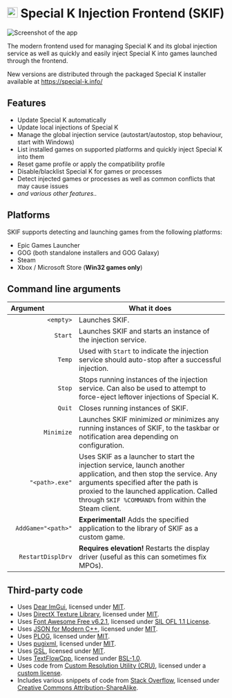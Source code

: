 # <img src="https://sk-data.special-k.info/artwork/blahblah/skif_eclipse_sticker.png" width="24" alt="Animated eclipse icon for Special K Injection Frontend (SKIF)"> Special K Injection Frontend (SKIF)
![Screenshot of the app](https://sk-data.special-k.info/artwork/screens/skif_75percent.png)

The modern frontend used for managing Special K and its global injection service as well as quickly and easily inject Special K into games launched through the frontend.

New versions are distributed through the packaged Special K installer available at https://special-k.info/

## Features

- Update Special K automatically
- Update local injections of Special K
- Manage the global injection service (autostart/autostop, stop behaviour, start with Windows)
- List installed games on supported platforms and quickly inject Special K into them
- Reset game profile or apply the compatibility profile
- Disable/blacklist Special K for games or processes
- Detect injected games or processes as well as common conflicts that may cause issues
- *and various other features..*

## Platforms

SKIF supports detecting and launching games from the following platforms:

- Epic Games Launcher
- GOG (both standalone installers and GOG Galaxy)
- Steam
- Xbox / Microsoft Store (**Win32 games only**)

## Command line arguments

| Argument&ensp;&ensp;&ensp;&ensp;&ensp;&ensp;&ensp;&ensp; | What it does |
| -----------------: | -------------- |
| `<empty>`          | Launches SKIF. |
| `Start`            | Launches SKIF and starts an instance of the injection service. |
| `Temp`             | Used with `Start` to indicate the injection service should auto-stop after a successful injection. |
| `Stop`             | Stops running instances of the injection service. Can also be used to attempt to force-eject leftover injections of Special K.  |
| `Quit`             | Closes running instances of SKIF. |
| `Minimize`         | Launches SKIF minimized *or* minimizes any running instances of SKIF, to the taskbar or notification area depending on configuration. |
| `"<path>.exe"`     | Uses SKIF as a launcher to start the injection service, launch another application, and then stop the service. Any arguments specified after the path is proxied to the launched application. Called through `SKIF %COMMAND%` from within the Steam client. |
| `AddGame="<path>"` | **Experimental!** Adds the specified application to the library of SKIF as a custom game. |
| `RestartDisplDrv`  | **Requires elevation!** Restarts the display driver (useful as this can sometimes fix MPOs). |

## Third-party code

* Uses [Dear ImGui](https://github.com/ocornut/imgui), licensed under [MIT](https://github.com/ocornut/imgui/blob/master/LICENSE.txt).
* Uses [DirectX Texture Library](http://go.microsoft.com/fwlink/?LinkId=248926), licensed under [MIT](https://github.com/microsoft/DirectXTex/blob/main/LICENSE).
* Uses [Font Awesome Free v6.2.1](https://fontawesome.com/v6/download), licensed under [SIL OFL 1.1 License](https://scripts.sil.org/OFL).
* Uses [JSON for Modern C++](https://github.com/nlohmann/json), licensed under [MIT](https://github.com/nlohmann/json/blob/develop/LICENSE.MIT).
* Uses [PLOG](https://github.com/SergiusTheBest/plog), licensed under [MIT](https://github.com/SergiusTheBest/plog/blob/master/LICENSE).
* Uses [pugixml](https://pugixml.org/), licensed under [MIT](https://pugixml.org/license.html).
* Uses [GSL](https://github.com/microsoft/GSL), licensed under [MIT](https://github.com/microsoft/GSL/blob/main/LICENSE).
* Uses [TextFlowCpp](https://github.com/catchorg/textflowcpp), licensed under [BSL-1.0](https://github.com/catchorg/textflowcpp/blob/master/LICENSE.txt).
* Uses code from [Custom Resolution Utility (CRU)](https://www.monitortests.com/forum/Thread-Custom-Resolution-Utility-CRU), licensed under a [custom license](https://github.com/SpecialKO/SKIF/blob/master/src/drvreset.cpp).
* Includes various snippets of code from [Stack Overflow](https://stackoverflow.com/), licensed under [Creative Commons Attribution-ShareAlike](https://stackoverflow.com/help/licensing).

